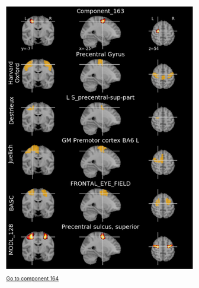 


![163](preliminary/163.jpg "Component 163")

[Go to component 164](https://parietal-inria.github.io/MODL_atlas/1024/164 "Component 164")